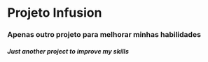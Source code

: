 # Projeto Infusion

### Apenas outro projeto para melhorar minhas habilidades
##### Just another project to improve my skills
